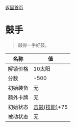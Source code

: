 [返回首页](index.md)  
# 鼓手  
> 敲得一手好鼓。  
  
名称  |  值  
----  |  ----  
解锁价格  |  10太阳  
分数  |  -500  
初始装备  |  无  
额外卡牌  |  无  
初始状态  |  [击鼓(技能)](Skill_Percussion.md)+75  
被动状态  |  无  
